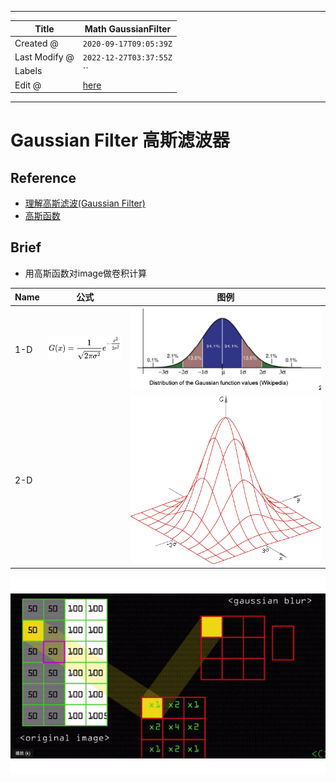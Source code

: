 -----

| Title         | Math GaussianFilter                                   |
| ------------- | ----------------------------------------------------- |
| Created @     | `2020-09-17T09:05:39Z`                                |
| Last Modify @ | `2022-12-27T03:37:55Z`                                |
| Labels        | \`\`                                                  |
| Edit @        | [here](https://github.com/junxnone/aiwiki/issues/215) |

-----

# Gaussian Filter 高斯滤波器

## Reference

  - [理解高斯滤波(Gaussian Filter)](https://www.jianshu.com/p/961490ea0458)
  - [高斯函数](https://www.cnblogs.com/pacino12134/p/11372555.html)

## Brief

  - 用高斯函数对image做卷积计算

| Name | 公式                                                           | 图例                                                           |
| ---- | ------------------------------------------------------------ | ------------------------------------------------------------ |
| 1-D  | ![image](media/808200cc938e29b8790fe190eb35b4e15ae9fb0a.png) | ![image](media/3ba96543adbe9bf237e2dac1f8fa7fb7bd9ba1fd.png) |
| 2-D  |                                                              | ![image](media/f125c1166669dcd45fc4e8558f103c54f6ec35b8.png) |

![1126909-f2398e2401a5ae93](media/163b7bf3f75c5a2473bfa00a61df561917a8c350.gif)
